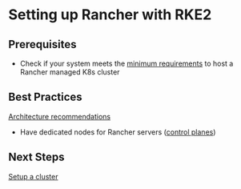 # Setting up Rancher with RKE2

## Prerequisites

- Check if your system meets the [minimum requirements](https://ranchermanager.docs.rancher.com/how-to-guides/new-user-guides/kubernetes-clusters-in-rancher-setup/node-requirements-for-rancher-managed-clusters) to host a Rancher managed K8s cluster

## Best Practices

[Architecture recommendations](https://ranchermanager.docs.rancher.com/reference-guides/rancher-manager-architecture/architecture-recommendations#environment-for-kubernetes-installations)

- Have dedicated nodes for Rancher servers ([control planes](https://ranchermanager.docs.rancher.com/reference-guides/kubernetes-concepts#controlplane-nodes))

## Next Steps

[Setup a cluster](setup/README.md)
